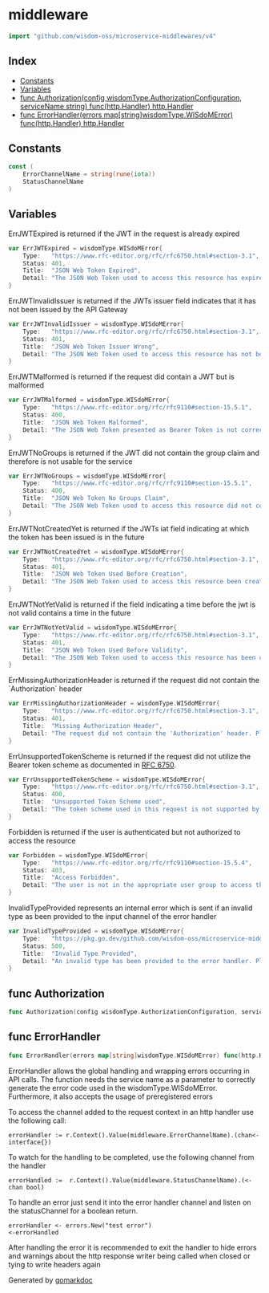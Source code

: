 <!-- Code generated by gomarkdoc. DO NOT EDIT -->

# middleware

```go
import "github.com/wisdom-oss/microservice-middlewares/v4"
```

## Index

- [Constants](<#constants>)
- [Variables](<#variables>)
- [func Authorization\(config wisdomType.AuthorizationConfiguration, serviceName string\) func\(http.Handler\) http.Handler](<#Authorization>)
- [func ErrorHandler\(errors map\[string\]wisdomType.WISdoMError\) func\(http.Handler\) http.Handler](<#ErrorHandler>)


## Constants

<a name="ErrorChannelName"></a>

```go
const (
    ErrorChannelName = string(rune(iota))
    StatusChannelName
)
```

## Variables

<a name="ErrJWTExpired"></a>ErrJWTExpired is returned if the JWT in the request is already expired

```go
var ErrJWTExpired = wisdomType.WISdoMError{
    Type:   "https://www.rfc-editor.org/rfc/rfc6750.html#section-3.1",
    Status: 401,
    Title:  "JSON Web Token Expired",
    Detail: "The JSON Web Token used to access this resource has expired. Access has been denied",
}
```

<a name="ErrJWTInvalidIssuer"></a>ErrJWTInvalidIssuer is returned if the JWTs issuer field indicates that it has not been issued by the API Gateway

```go
var ErrJWTInvalidIssuer = wisdomType.WISdoMError{
    Type:   "https://www.rfc-editor.org/rfc/rfc6750.html#section-3.1",
    Status: 401,
    Title:  "JSON Web Token Issuer Wrong",
    Detail: "The JSON Web Token used to access this resource has not been issued by the correct issuer. Please check your authentication provider.",
}
```

<a name="ErrJWTMalformed"></a>ErrJWTMalformed is returned if the request did contain a JWT but is malformed

```go
var ErrJWTMalformed = wisdomType.WISdoMError{
    Type:   "https://www.rfc-editor.org/rfc/rfc9110#section-15.5.1",
    Status: 400,
    Title:  "JSON Web Token Malformed",
    Detail: "The JSON Web Token presented as Bearer Token is not correctly formatted",
}
```

<a name="ErrJWTNoGroups"></a>ErrJWTNoGroups is returned if the JWT did not contain the group claim and therefore is not usable for the service

```go
var ErrJWTNoGroups = wisdomType.WISdoMError{
    Type:   "https://www.rfc-editor.org/rfc/rfc9110#section-15.5.1",
    Status: 400,
    Title:  "JSON Web Token No Groups Claim",
    Detail: "The JSON Web Token used to access this resource did not contain the required `groups` claim",
}
```

<a name="ErrJWTNotCreatedYet"></a>ErrJWTNotCreatedYet is returned if the JWTs iat field indicating at which the token has been issued is in the future

```go
var ErrJWTNotCreatedYet = wisdomType.WISdoMError{
    Type:   "https://www.rfc-editor.org/rfc/rfc6750.html#section-3.1",
    Status: 401,
    Title:  "JSON Web Token Used Before Creation",
    Detail: "The JSON Web Token used to access this resource been created in the future, therefore it is invalid and the access has been denied. Please check your authentication provider.",
}
```

<a name="ErrJWTNotYetValid"></a>ErrJWTNotYetValid is returned if the field indicating a time before the jwt is not valid contains a time in the future

```go
var ErrJWTNotYetValid = wisdomType.WISdoMError{
    Type:   "https://www.rfc-editor.org/rfc/rfc6750.html#section-3.1",
    Status: 401,
    Title:  "JSON Web Token Used Before Validity",
    Detail: "The JSON Web Token used to access this resource has been used before it is permitted to be used. Access has been denied",
}
```

<a name="ErrMissingAuthorizationHeader"></a>ErrMissingAuthorizationHeader is returned if the request did not contain the \`Authorization\` header

```go
var ErrMissingAuthorizationHeader = wisdomType.WISdoMError{
    Type:   "https://www.rfc-editor.org/rfc/rfc6750.html#section-3.1",
    Status: 401,
    Title:  "Missing Authorization Header",
    Detail: "The request did not contain the 'Authorization' header. Please check your request.",
}
```

<a name="ErrUnsupportedTokenScheme"></a>ErrUnsupportedTokenScheme is returned if the request did not utilize the Bearer token scheme as documented in [RFC 6750](<https://www.rfc-editor.org/rfc/rfc6750>).

```go
var ErrUnsupportedTokenScheme = wisdomType.WISdoMError{
    Type:   "https://www.rfc-editor.org/rfc/rfc6750.html#section-3.1",
    Status: 400,
    Title:  "Unsupported Token Scheme used",
    Detail: "The token scheme used in this request is not supported by the service. Please check your request.",
}
```

<a name="Forbidden"></a>Forbidden is returned if the user is authenticated but not authorized to access the resource

```go
var Forbidden = wisdomType.WISdoMError{
    Type:   "https://www.rfc-editor.org/rfc/rfc9110#section-15.5.4",
    Status: 403,
    Title:  "Access Forbidden",
    Detail: "The user is not in the appropriate user group to access this service",
}
```

<a name="InvalidTypeProvided"></a>InvalidTypeProvided represents an internal error which is sent if an invalid type as been provided to the input channel of the error handler

```go
var InvalidTypeProvided = wisdomType.WISdoMError{
    Type:   "https://pkg.go.dev/github.com/wisdom-oss/microservice-middlewares/v4#InvalidTypeProvided",
    Status: 500,
    Title:  "Invalid Type Provided",
    Detail: "An invalid type has been provided to the error handler. Please contact your administrator",
}
```

<a name="Authorization"></a>
## func Authorization

```go
func Authorization(config wisdomType.AuthorizationConfiguration, serviceName string) func(http.Handler) http.Handler
```



<a name="ErrorHandler"></a>
## func ErrorHandler

```go
func ErrorHandler(errors map[string]wisdomType.WISdoMError) func(http.Handler) http.Handler
```

ErrorHandler allows the global handling and wrapping errors occurring in API calls. The function needs the service name as a parameter to correctly generate the error code used in the wisdomType.WISdoMError. Furthermore, it also accepts the usage of preregistered errors

To access the channel added to the request context in an http handler use the following call:

```
errorHandler := r.Context().Value(middleware.ErrorChannelName).(chan<- interface{})
```

To watch for the handling to be completed, use the following channel from the handler

```
errorHandled :=  r.Context().Value(middleware.StatusChannelName).(<-chan bool)
```

To handle an error just send it into the error handler channel and listen on the statusChannel for a boolean return.

```
errorHandler <- errors.New("test error")
<-errorHandled
```

After handling the error it is recommended to exit the handler to hide errors and warnings about the http response writer being called when closed or tying to write headers again

Generated by [gomarkdoc](<https://github.com/princjef/gomarkdoc>)
